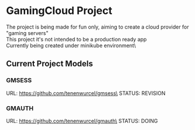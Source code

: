 # GamingCloud Project
The project is being made for fun only, aiming to create a cloud provider for "gaming servers"\
This project it's not intended to be a production ready app\
Currently being created under minikube environment\

## Current Project Models
### GMSESS
URL: https://github.com/tenenwurcel/gmsess\
STATUS: REVISION

### GMAUTH
URL: https://github.com/tenenwurcel/gmauth\
STATUS: DOING
